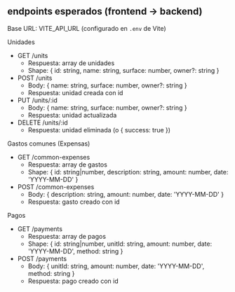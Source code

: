 ## endpoints esperados (frontend → backend)

Base URL: VITE_API_URL (configurado en `.env` de Vite)

Unidades
- GET /units
  - Respuesta: array de unidades
  - Shape: { id: string, name: string, surface: number, owner?: string }
- POST /units
  - Body: { name: string, surface: number, owner?: string }
  - Respuesta: unidad creada con id
- PUT /units/:id
  - Body: { name: string, surface: number, owner?: string }
  - Respuesta: unidad actualizada
- DELETE /units/:id
  - Respuesta: unidad eliminada (o { success: true })

Gastos comunes (Expensas)
- GET /common-expenses
  - Respuesta: array de gastos
  - Shape: { id: string|number, description: string, amount: number, date: 'YYYY-MM-DD' }
- POST /common-expenses
  - Body: { description: string, amount: number, date: 'YYYY-MM-DD' }
  - Respuesta: gasto creado con id

Pagos
- GET /payments
  - Respuesta: array de pagos
  - Shape: { id: string|number, unitId: string, amount: number, date: 'YYYY-MM-DD', method: string }
- POST /payments
  - Body: { unitId: string, amount: number, date: 'YYYY-MM-DD', method: string }
  - Respuesta: pago creado con id

